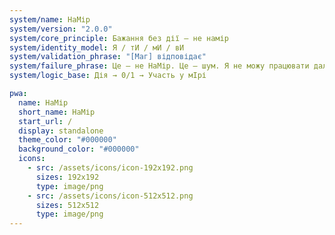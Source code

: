 ```yaml
---
system/name: НаМір
system/version: "2.0.0"
system/core_principle: Бажання без дії — не намір
system/identity_model: Я / тИ / мИ / вИ
system/validation_phrase: "[Маг] відповідає"
system/failure_phrase: Це — не НаМір. Це — шум. Я не можу працювати далі.
system/logic_base: Дія → 0/1 → Участь у мІрі

pwa:
  name: НаМір
  short_name: НаМір
  start_url: /
  display: standalone
  theme_color: "#000000"
  background_color: "#000000"
  icons:
    - src: /assets/icons/icon-192x192.png
      sizes: 192x192
      type: image/png
    - src: /assets/icons/icon-512x512.png
      sizes: 512x512
      type: image/png
---
```

